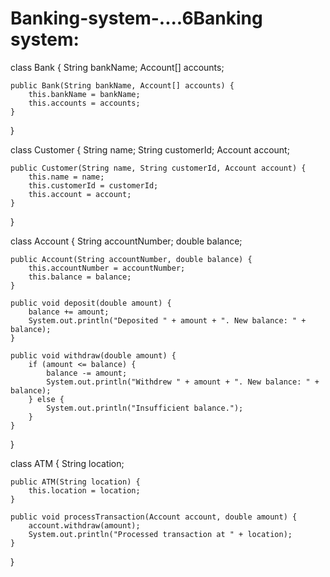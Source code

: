 # Banking-system-....6Banking system:

class Bank {
    String bankName;
    Account[] accounts;

    public Bank(String bankName, Account[] accounts) {
        this.bankName = bankName;
        this.accounts = accounts;
    }
}

class Customer {
    String name;
    String customerId;
    Account account;

    public Customer(String name, String customerId, Account account) {
        this.name = name;
        this.customerId = customerId;
        this.account = account;
    }
}

class Account {
    String accountNumber;
    double balance;

    public Account(String accountNumber, double balance) {
        this.accountNumber = accountNumber;
        this.balance = balance;
    }

    public void deposit(double amount) {
        balance += amount;
        System.out.println("Deposited " + amount + ". New balance: " + balance);
    }

    public void withdraw(double amount) {
        if (amount <= balance) {
            balance -= amount;
            System.out.println("Withdrew " + amount + ". New balance: " + balance);
        } else {
            System.out.println("Insufficient balance.");
        }
    }
}

class ATM {
    String location;

    public ATM(String location) {
        this.location = location;
    }

    public void processTransaction(Account account, double amount) {
        account.withdraw(amount);
        System.out.println("Processed transaction at " + location);
    }
}
